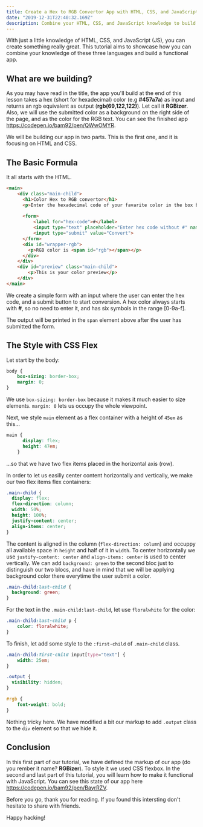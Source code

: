 ```yaml
---
title: Create a Hex to RGB Convertor App with HTML, CSS, and JavaScript (1/2)
date: "2019-12-31T22:40:32.169Z"
description: Combine your HTML, CSS, and JavaScript knowledge to build a useful app.
---
```


With just a little knowledge of HTML, CSS, and JavaScript (JS), you can create something really great. This tutorial aims to showcase how you can combine your knowledge of these three languages and build a functional app. 

## What are we building?

As you may have read in the title, the app you'll build at the end of this lesson takes a hex (short for hexadecimal) color (e.g **#457a7a**) as input and returns an rgb equivalent as output (**rgb(69,122,122)**). Let call it **RGBizer**. Also, we will use the submitted color as a background on the right side of the page, and as the color for the RGB text. You can see the finished app https://codepen.io/bam92/pen/QWwOMYR.

We will be building our app in two parts. This is the first one, and it is focusing on HTML and CSS.

## The Basic Formula

It all starts with the HTML.

```html
<main>
    <div class="main-child">
      <h1>Color Hex to RGB convertor</h1>
      <p>Enter the hexadecimal code of your favarite color in the box below to get rgb() equivalente</p>
      
      <form>
          <label for="hex-code">#</label>
          <input type="text" placeholder="Enter hex code without #" name="hex-code" id="hex-code">
          <input type="submit" value="Convert">
      </form>
      <div id="wrapper-rgb">
        <p>RGB color is <span id="rgb"></span></p>
      </div>
    </div>
    <div id="preview" class="main-child">
        <p>This is your color preview</p>
    </div>
</main>
```

We create a simple form with an input where the user can enter the hex code, and a submit button to start conversion. A hex color always starts with **#**, so no need to enter it, and has six symbols in the range [0-9a-f].

The output will be printed in the ```span``` element above after the user has submitted the form.

## The Style with CSS Flex

Let start by the body:

```css
body {
    box-sizing: border-box;
    margin: 0;
}
```

We use ```box-sizing: border-box``` because it  makes it much easier to size elements. ```margin: 0``` lets us occupy the whole viewpoint.

Next, we style ```main``` element as a flex container with a height of ```45em```  as this...

```css
main {
      display: flex;    
      height: 47em;                                
    }
```

...so that we have two flex items placed in the horizontal axis (row).

In order to let us easilly center content horizontally and vertically, we make our two flex items flex containers:

```css
.main-child {
  display: flex; 
  flex-direction: column;
  width: 50%;
  height: 100%;
  justify-content: center;
  align-items: center;
}
```

The content is aligned in the column (```flex-direction: column```) and occuppy all available space in ```height``` and half of it in ```width```. To center horizontally we use ```justify-content: center``` and ```align-items: center``` is used to center vertically. We can add ```background: green``` to the second bloc just to distinguish our two blocs, and have in mind that we will be applying background color there everytime the user submit a color.

```css
.main-child:last-child {
  background: green;
}
```

For the text in the ```.main-child:last-child```, let use ```floralwhite``` for the color:

```css
.main-child:last-child p {
    color: floralwhite;
}
```

To finish, let add some style to the ```:first-child``` of ```.main-child``` class.

```css
.main-child:first-child input[type="text"] {
    width: 25em;
}

.output {
  visibility: hidden;
}

#rgb {
    font-weight: bold;
}
```

Nothing tricky here. We have modified a bit our markup to add ```.output``` class to the ```div``` element so that we hide it.


## Conclusion

In this first part of our tutorial, we have defined the markup of our app (do you rember it name? **RGBizer**). To style it we used CSS flexbox. In the second and last part of this tutorial, you will learn how to make it functional with JavaScript. You can see this state of our app here https://codepen.io/bam92/pen/BayrRZV.

Before you go, thank you for reading. If you found this intersting don't hesitate to share with friends.

Happy hacking!